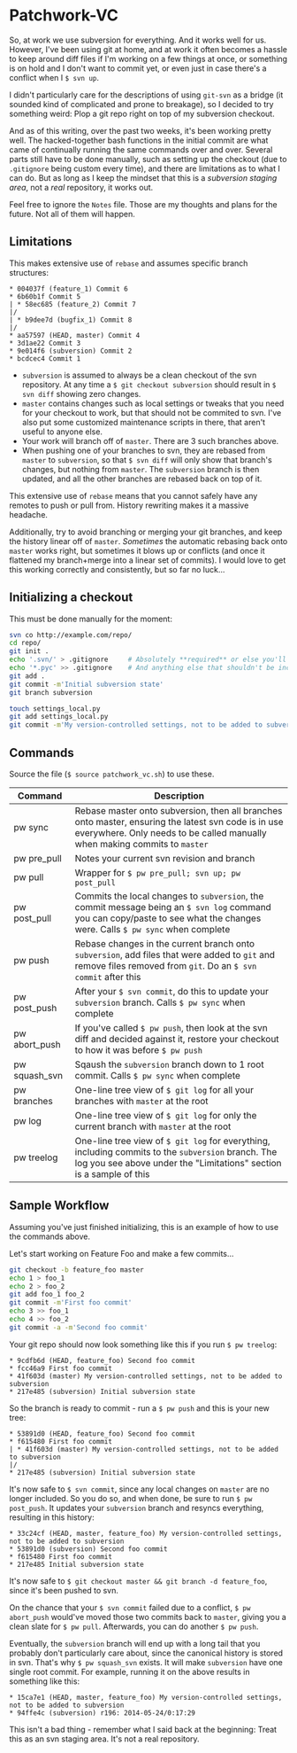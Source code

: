 Patchwork-VC
============

So, at work we use subversion for everything.  And it works well for us.  However, I've been using git at home, and at work it often becomes a hassle to keep around diff files if I'm working on a few things at once, or something is on hold and I don't want to commit yet, or even just in case there's a conflict when I `$ svn up`.

I didn't particularly care for the descriptions of using `git-svn` as a bridge (it sounded kind of complicated and prone to breakage), so I decided to try something weird:  Plop a git repo right on top of my subversion checkout.

And as of this writing, over the past two weeks, it's been working pretty well.  The hacked-together bash functions in the initial commit are what came of continually running the same commands over and over.  Several parts still have to be done manually, such as setting up the checkout (due to `.gitignore` being custom every time), and there are limitations as to what I can do.  But as long as I keep the mindset that this is a _subversion staging area_, not a _real_ repository, it works out.

Feel free to ignore the `Notes` file.  Those are my thoughts and plans for the future.  Not all of them will happen.

Limitations
-----------

This makes extensive use of `rebase` and assumes specific branch structures:

```
* 004037f (feature_1) Commit 6
* 6b60b1f Commit 5
| * 58ec685 (feature_2) Commit 7
|/  
| * b9dee7d (bugfix_1) Commit 8
|/  
* aa57597 (HEAD, master) Commit 4
* 3d1ae22 Commit 3
* 9e014f6 (subversion) Commit 2
* bcdcec4 Commit 1
```

* `subversion` is assumed to always be a clean checkout of the svn repository.  At any time a `$ git checkout subversion` should result in `$ svn diff` showing zero changes.
* `master` contains changes such as local settings or tweaks that you need for your checkout to work, but that should not be commited to svn.  I've also put some customized maintenance scripts in there, that aren't useful to anyone else.
* Your work will branch off of `master`.  There are 3 such branches above.
* When pushing one of your branches to svn, they are rebased from `master` to `subversion`, so that `$ svn diff` will only show that branch's changes, but nothing from `master`.  The `subversion` branch is then updated, and all the other branches are rebased back on top of it.

This extensive use of `rebase` means that you cannot safely have any remotes to push or pull from.  History rewriting makes it a massive headache.

Additionally, try to avoid branching or merging your git branches, and keep the history linear off of `master`.  _Sometimes_ the automatic rebasing back onto `master` works right, but sometimes it blows up or conflicts (and once it flattened my branch+merge into a linear set of commits).  I would love to get this working correctly and consistently, but so far no luck...

Initializing a checkout
-----------------------

This must be done manually for the moment:

```bash
svn co http://example.com/repo/
cd repo/
git init .
echo '.svn/' > .gitignore     # Absolutely **required** or else you'll corrupt your svn checkout
echo '*.pyc' >> .gitignore    # And anything else that shouldn't be included in git or svn
git add .
git commit -m'Initial subversion state'
git branch subversion

touch settings_local.py
git add settings_local.py
git commit -m'My version-controlled settings, not to be added to subversion'
```

Commands
--------

Source the file (`$ source patchwork_vc.sh`) to use these.

| Command         | Description |
| -------         | ----------- |
| pw sync         | Rebase master onto subversion, then all branches onto master, ensuring the latest svn code is in use everywhere.  Only needs to be called manually when making commits to `master` |
| pw pre_pull     | Notes your current svn revision and branch |
| pw pull         | Wrapper for `$ pw pre_pull; svn up; pw post_pull` |
| pw post_pull    | Commits the local changes to `subversion`, the commit message being an `$ svn log` command you can copy/paste to see what the changes were.  Calls `$ pw sync` when complete |
| pw push         | Rebase changes in the current branch onto `subversion`, add files that were added to `git` and remove files removed from `git`.  Do an `$ svn commit` after this |
| pw post_push    | After your `$ svn commit`, do this to update your `subversion` branch.  Calls `$ pw sync` when complete |
| pw abort_push   | If you've called `$ pw push`, then look at the svn diff and decided against it, restore your checkout to how it was before `$ pw push` |
| pw squash_svn   | Sqaush the `subversion` branch down to 1 root commit.  Calls `$ pw sync` when complete |
| pw branches     | One-line tree view of `$ git log` for all your branches with `master` at the root |
| pw log          | One-line tree view of `$ git log` for only the current branch with `master` at the root |
| pw treelog      | One-line tree view of `$ git log` for everything, including commits to the `subversion` branch.  The log you see above under the "Limitations" section is a sample of this |

Sample Workflow
---------------

Assuming you've just finished initializing, this is an example of how to use the commands above.

Let's start working on Feature Foo and make a few commits...

```bash
git checkout -b feature_foo master
echo 1 > foo_1
echo 2 > foo_2
git add foo_1 foo_2
git commit -m'First foo commit'
echo 3 >> foo_1
echo 4 >> foo_2
git commit -a -m'Second foo commit'
```

Your git repo should now look something like this if you run `$ pw treelog`:

```
* 9cdfb6d (HEAD, feature_foo) Second foo commit
* fcc46a9 First foo commit
* 41f603d (master) My version-controlled settings, not to be added to subversion
* 217e485 (subversion) Initial subversion state
```

So the branch is ready to commit - run a `$ pw push` and this is your new tree:

```
* 53891d0 (HEAD, feature_foo) Second foo commit
* f615480 First foo commit
| * 41f603d (master) My version-controlled settings, not to be added to subversion
|/  
* 217e485 (subversion) Initial subversion state
```

It's now safe to `$ svn commit`, since any local changes on `master` are no longer included.  So you do so, and when done, be sure to run `$ pw post_push`.  It updates your `subversion` branch and resyncs everything, resulting in this history:

```
* 33c24cf (HEAD, master, feature_foo) My version-controlled settings, not to be added to subversion
* 53891d0 (subversion) Second foo commit
* f615480 First foo commit
* 217e485 Initial subversion state
```

It's now safe to `$ git checkout master && git branch -d feature_foo`, since it's been pushed to svn.

On the chance that your `$ svn commit` failed due to a conflict, `$ pw abort_push` would've moved those two commits back to `master`, giving you a clean slate for `$ pw pull`.  Afterwards, you can do another `$ pw push`.

Eventually, the `subversion` branch will end up with a long tail that you probably don't particularly care about, since the canonical history is stored in svn.  That's why `$ pw squash_svn` exists.  It will make `subversion` have one single root commit.  For example, running it on the above results in something like this:

```
* 15ca7e1 (HEAD, master, feature_foo) My version-controlled settings, not to be added to subversion
* 94ffe4c (subversion) r196: 2014-05-24/0:17:29
```

This isn't a bad thing - remember what I said back at the beginning:  Treat this as an svn staging area.  It's not a real repository.
